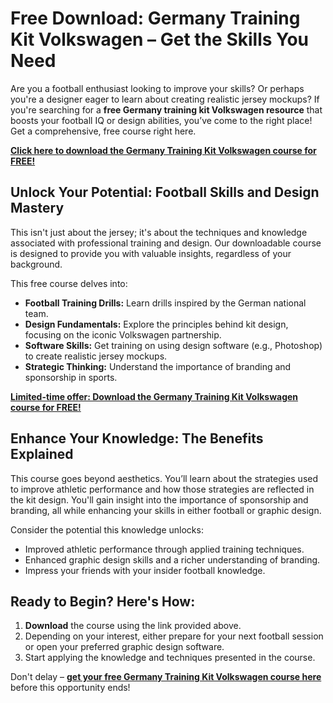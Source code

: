 # Free Download: Germany Training Kit Volkswagen – Get the Skills You Need

Are you a football enthusiast looking to improve your skills? Or perhaps you're a designer eager to learn about creating realistic jersey mockups? If you're searching for a **free Germany training kit Volkswagen resource** that boosts your football IQ or design abilities, you’ve come to the right place! Get a comprehensive, free course right here.

[**Click here to download the Germany Training Kit Volkswagen course for FREE!**](https://udemywork.com/germany-training-kit-volkswagen)

## Unlock Your Potential: Football Skills and Design Mastery

This isn't just about the jersey; it's about the techniques and knowledge associated with professional training and design. Our downloadable course is designed to provide you with valuable insights, regardless of your background.

This free course delves into:
*   **Football Training Drills:** Learn drills inspired by the German national team.
*   **Design Fundamentals:** Explore the principles behind kit design, focusing on the iconic Volkswagen partnership.
*   **Software Skills:** Get training on using design software (e.g., Photoshop) to create realistic jersey mockups.
*   **Strategic Thinking:** Understand the importance of branding and sponsorship in sports.

[**Limited-time offer: Download the Germany Training Kit Volkswagen course for FREE!**](https://udemywork.com/germany-training-kit-volkswagen)

## Enhance Your Knowledge: The Benefits Explained

This course goes beyond aesthetics. You’ll learn about the strategies used to improve athletic performance and how those strategies are reflected in the kit design. You'll gain insight into the importance of sponsorship and branding, all while enhancing your skills in either football or graphic design.

Consider the potential this knowledge unlocks:

*   Improved athletic performance through applied training techniques.
*   Enhanced graphic design skills and a richer understanding of branding.
*   Impress your friends with your insider football knowledge.

## Ready to Begin? Here's How:

1.  **Download** the course using the link provided above.
2.  Depending on your interest, either prepare for your next football session or open your preferred graphic design software.
3.  Start applying the knowledge and techniques presented in the course.

Don't delay – **[get your free Germany Training Kit Volkswagen course here](https://udemywork.com/germany-training-kit-volkswagen)** before this opportunity ends!
